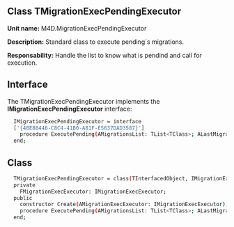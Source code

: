 
## Class **TMigrationExecPendingExecutor**

**Unit name:** M4D.MigrationExecPendingExecutor

**Description:** Standard class to execute pending´s migrations.

**Responsability:** Handle the list to know what is pendind and call for execution.

## Interface ##
The TMigrationExecPendingExecutor implements the **IMigrationExecPendingExecutor** interface:
```sh
  IMigrationExecPendingExecutor = interface
  ['{48E80446-C8C4-41B0-A81F-E5637DAD3587}']
    procedure ExecutePending(AMigrationsList: TList<TClass>; ALastMigration: TMigrationsHistoryItem; AMigrationHistory: IMigrationsHistory);
  end;
```

## Class ##

```sh
  TMigrationExecPendingExecutor = class(TInterfacedObject, IMigrationExecPendingExecutor)
  private
    FMigrationExecExecutor: IMigrationExecExecutor;
  public
    constructor Create(AMigrationExecExecutor: IMigrationExecExecutor); reintroduce;
    procedure ExecutePending(AMigrationsList: TList<TClass>; ALastMigration: TMigrationsHistoryItem; AMigrationHistory: IMigrationsHistory);
  end;
```